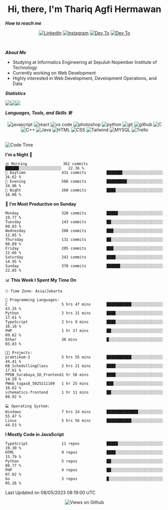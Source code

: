 <div align="center">
  <h1>Hi, there, I'm Thariq Agfi Hermawan</h1>
</div>


***How to reach me***
<p align='center'>
   <a href="https://www.linkedin.com/in/thariqagfihermawan" target="_blank"><img src="https://img.shields.io/badge/LinkedIn-0077B5?style=for-the-badge&logo=linkedin&logoColor=white" alt="LinkedIn"></a>
   <a href="https://www.instagram.com/thoriqagfi" target="_blank"><img src="https://img.shields.io/badge/Instagram-E4405F?style=for-the-badge&logo=instagram&logoColor=white" alt="Instagram"></a>
   <a href="https://medium.com/@thoriq.aghfi60" target="_blank"><img src="https://img.shields.io/badge/Medium-12100E?style=for-the-badge&logo=medium&logoColor=white" alt="Dev To"></a>
   <a href="https://linktr.ee/thoriqagfi" target="_blank"><img src="https://img.shields.io/badge/linktree-1de9b6?style=for-the-badge&logo=linktree&logoColor=white" alt="Dev To"></a>
</p>

<br>

***About Me***
- Studying at Informatics Engineering at Sepuluh Nopember Institute of Technology
- Currently working on Web Development
- Highly interested in Web Development, Development Operations, and Data

***Statistics***

<!-- [![GitHub Streak](http://github-readme-streak-stats.herokuapp.com?user=thoriqagfi&theme=dark)](https://git.io/streak-stats) -->

<div align="center">
  <div style="display: flex;">
    <img src="http://github-readme-streak-stats.herokuapp.com?user=thoriqagfi&theme=chartreuse-dark"/>
    <img src="https://github-readme-stats.vercel.app/api/top-langs/?username=thoriqagfi&layout=compact&&theme=chartreuse-dark&langs_count=8)](https://github.com/thoriqagfi"/>
    <img src="https://github-readme-stats.vercel.app/api?username=thoriqagfi&show_icons=true&theme=chartreuse-dark"/>
  </div>
</div>

<!-- [![Top Langs](https://github-readme-stats.vercel.app/api/top-langs/?username=thoriqagfi&layout=compact&&theme=chartreuse-dark&langs_count=8)](https://github.com/thoriqagfi)
< ![Agfi's GitHub stats](https://github-readme-stats.vercel.app/api?username=thoriqagfi&show_icons=true&theme=chartreuse-dark) -->

***Languages, Tools, and Skills 🛠***

  <div align="center">
    <img src="https://img.shields.io/badge/JavaScript-F7DF1E?style=for-the-badge&logo=javascript&logoColor=black" alt="javascript" />
    <img src="https://img.shields.io/badge/React-61DAFB?style=for-the-badge&logo=react&logoColor=black" alt="react" />
    <img src="https://img.shields.io/badge/vs%20code-007ACC?style=for-the-badge&logo=visual%20studio%20code&logoColor=white" alt="vs code" />
    <img src="https://img.shields.io/badge/adobe%20photoshop-31A8FF?style=for-the-badge&logo=adobe%20photoshop&logoColor=white" alt="photoshop" />
    <img src="https://img.shields.io/badge/python-3776AB?style=for-the-badge&logo=python&logoColor=white" alt="python" />
    <img src="https://img.shields.io/badge/Git-F05032?style=for-the-badge&logo=git&logoColor=white" alt="git" />
    <img src="https://img.shields.io/badge/GitHub-100000?style=for-the-badge&logo=github&logoColor=white" alt="github" />
    <img src="https://img.shields.io/badge/c-%2300599C.svg?style=for-the-badge&logo=c&logoColor=white" alt="C" />
    <img src="https://img.shields.io/badge/c++-%2300599C.svg?style=for-the-badge&logo=c%2B%2B&logoColor=white" alt="C++" />
    <img src="https://img.shields.io/badge/Java-ED8B00?style=for-the-badge&logo=java&logoColor=white" alt="Java"/>
    <img src="https://img.shields.io/badge/HTML5-E34F26?style=for-the-badge&logo=html5&logoColor=white" alt="HTML" />
    <img src="https://img.shields.io/badge/CSS-239120?&style=for-the-badge&logo=css3&logoColor=white" alt ="CSS" />
    <img src="https://img.shields.io/badge/tailwindcss-%2338B2AC.svg?style=for-the-badge&logo=tailwind-css&logoColor=white" alt="Tailwind" />
    <img src="https://img.shields.io/badge/MySQL-00000F?style=for-the-badge&logo=mysql&logoColor=white" alt="MYSQL" />
    <img src="https://img.shields.io/badge/Trello-%23026AA7.svg?style=for-the-badge&logo=Trello&logoColor=white" alt="Trello" />
  </div><br>

<!--START_SECTION:waka-->
![Code Time](http://img.shields.io/badge/Code%20Time-331%20hrs%2033%20mins-blue)

**I'm a Night 🦉** 

```text
🌞 Morning                362 commits         ██████░░░░░░░░░░░░░░░░░░░   22.36 % 
🌆 Daytime                431 commits         ███████░░░░░░░░░░░░░░░░░░   26.62 % 
🌃 Evening                566 commits         █████████░░░░░░░░░░░░░░░░   34.96 % 
🌙 Night                  260 commits         ████░░░░░░░░░░░░░░░░░░░░░   16.06 % 
```
📅 **I'm Most Productive on Sunday** 

```text
Monday                   320 commits         █████░░░░░░░░░░░░░░░░░░░░   19.77 % 
Tuesday                  143 commits         ██░░░░░░░░░░░░░░░░░░░░░░░   08.83 % 
Wednesday                208 commits         ███░░░░░░░░░░░░░░░░░░░░░░   12.85 % 
Thursday                 131 commits         ██░░░░░░░░░░░░░░░░░░░░░░░   08.09 % 
Friday                   205 commits         ███░░░░░░░░░░░░░░░░░░░░░░   12.66 % 
Saturday                 242 commits         ████░░░░░░░░░░░░░░░░░░░░░   14.95 % 
Sunday                   370 commits         ██████░░░░░░░░░░░░░░░░░░░   22.85 % 
```


📊 **This Week I Spent My Time On** 

```text
🕑︎ Time Zone: Asia/Jakarta

💬 Programming Languages: 
C                        5 hrs 47 mins       ███████████░░░░░░░░░░░░░░   43.35 % 
Python                   2 hrs 21 mins       ████░░░░░░░░░░░░░░░░░░░░░   17.61 % 
TypeScript               2 hrs 9 mins        ████░░░░░░░░░░░░░░░░░░░░░   16.18 % 
PHP                      1 hr 17 mins        ██░░░░░░░░░░░░░░░░░░░░░░░   09.62 % 
Other                    30 mins             █░░░░░░░░░░░░░░░░░░░░░░░░   03.83 % 

🐱‍💻 Projects: 
praktikum-3              5 hrs 55 mins       ███████████░░░░░░░░░░░░░░   44.41 % 
KB_SchedullingClass      2 hrs 21 mins       ████░░░░░░░░░░░░░░░░░░░░░   17.61 % 
PPDB_Surabaya_SD_Frontend1 hr 56 mins        ████░░░░░░░░░░░░░░░░░░░░░   14.59 % 
PWeb_tugas8_5025211169   1 hr 25 mins        ███░░░░░░░░░░░░░░░░░░░░░░   10.62 % 
schematics-frontend      1 hr 11 mins        ██░░░░░░░░░░░░░░░░░░░░░░░   08.92 % 

💻 Operating System: 
Windows                  7 hrs 24 mins       ██████████████░░░░░░░░░░░   55.47 % 
Linux                    5 hrs 56 mins       ███████████░░░░░░░░░░░░░░   44.53 % 
```

**I Mostly Code in JavaScript** 

```text
TypeScript               11 repos            █████░░░░░░░░░░░░░░░░░░░░   19.30 % 
HTML                     9 repos             ████░░░░░░░░░░░░░░░░░░░░░   15.79 % 
Python                   5 repos             ██░░░░░░░░░░░░░░░░░░░░░░░   08.77 % 
PHP                      4 repos             ██░░░░░░░░░░░░░░░░░░░░░░░   07.02 % 
Go                       3 repos             █░░░░░░░░░░░░░░░░░░░░░░░░   05.26 % 
```




 Last Updated on 08/05/2023 08:19:00 UTC
<!--END_SECTION:waka-->

<div align="center">
<img src="https://komarev.com/ghpvc/?username=thoriqagfi&color=blue" alt="Views on Github" />
</div>